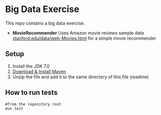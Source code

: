 # Big Data Exercise

This repo contains a big data exercise.

* **MovieRecommender** Uses Amazon movie reviews sample data   [stanford.edu/data/web-Movies.html](http://snap.stanford.edu/data/web-Movies.html) for a simple movie recommender
 
## Setup

1. Install the  JDK 7.0
2. [Download & Install Maven](http://maven.apache.org/download.cgi)
3. Unzip the file and add it to the same directory of this file (readme)
   
 
## How to run tests

    #from the repository root
    mvn test
 
